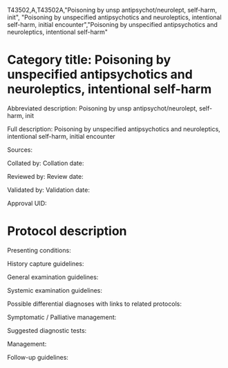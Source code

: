 T43502,A,T43502A,"Poisoning by unsp antipsychot/neurolept, self-harm, init", "Poisoning by unspecified antipsychotics and neuroleptics, intentional self-harm, initial encounter","Poisoning by unspecified antipsychotics and neuroleptics, intentional self-harm"
# Category title: Poisoning by unspecified antipsychotics and neuroleptics, intentional self-harm

Abbreviated description: Poisoning by unsp antipsychot/neurolept, self-harm, init

Full description: Poisoning by unspecified antipsychotics and neuroleptics, intentional self-harm, initial encounter

Sources:

Collated by:
Collation date:

Reviewed by:
Review date:

Validated by:
Validation date:

Approval UID:

# Protocol description

Presenting conditions:

History capture guidelines:

General examination guidelines:

Systemic examination guidelines:

Possible differential diagnoses with links to related protocols:

Symptomatic / Palliative management:

Suggested diagnostic tests:

Management:

Follow-up guidelines:
